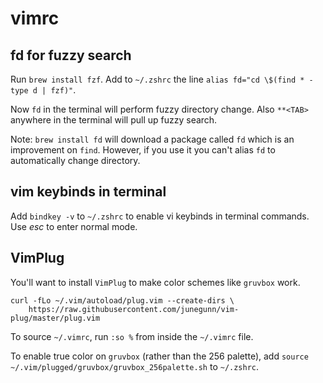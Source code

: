 # vimrc

## fd for fuzzy search

Run `brew install fzf`. Add to `~/.zshrc` the line `alias fd="cd \$(find * -type d | fzf)"`.

Now `fd` in the terminal will perform fuzzy directory change. Also `**<TAB>` anywhere in the terminal will pull up fuzzy search.

Note: `brew install fd` will download a package called `fd` which is an improvement on `find`. However, if you use it you can't alias `fd` to automatically change directory.

## vim keybinds in terminal

Add `bindkey -v` to `~/.zshrc` to enable vi keybinds in terminal commands. Use *esc* to enter normal mode.

## VimPlug

You'll want to install `VimPlug` to make color schemes like `gruvbox` work.

```
curl -fLo ~/.vim/autoload/plug.vim --create-dirs \
    https://raw.githubusercontent.com/junegunn/vim-plug/master/plug.vim
```

To source `~/.vimrc`, run `:so %` from inside the `~/.vimrc` file.

To enable true color on `gruvbox` (rather than the 256 palette), add `source ~/.vim/plugged/gruvbox/gruvbox_256palette.sh` to `~/.zshrc`.
